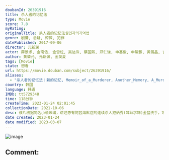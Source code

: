 ```yaml
---
doubanId: 26391916
title: 杀人者的记忆法
type: Movie
score: 7.8
myRating: 
originalTitle: 杀人者的记忆法살인자의기억법
genre: 剧情, 悬疑, 惊悚, 犯罪
datePublished: 2017-09-06
director: 元新渊
actor: 薛景求, 金南佶, 金雪炫, 吴达洙, 蔡国熙, 郑仁谦, 申基俊, 申隣雅, 黄锡晶, 吉海妍, 金周宪, 黄仁俊, 金秀妍, 姜汉泉, 韩秀雅, 宣雅琳, 申妍美, 李新罗美, 黄仁准, 金正英, 赵在允, 金敏载, 俞智贤, 李炳俊, 严志满, 李容坤
author: 黄肇允, 元新渊, 金英夏
tags: [Movie]
state: 想看
url: https://movie.douban.com/subject/26391916/
aliases:
  - "杀人者的记忆法：新的记忆, Memoir_of_a_Murderer, Another_Memory, A_Murderer's_Guide_to_Memorization"
country: 韩国
language: 韩语
IMDb: tt5729348
time: 118分钟
createTime: 2023-01-24 02:01:45
collectionDate: 2021-10-06
desc: 该片根据同名小说改编，讲述患有阿兹海默症的连续杀人犯炳秀(薛耿求饰)金盆洗手，可村庄却再现连环杀人案，这让炳秀陷入混乱记忆之中。于此同时女儿(金雪炫饰)，神秘男子(金南佶饰)也身陷其中。
date created: 2023-01-24
date modified: 2023-03-07
---
```


![image](p2502854299.jpg)

Comment:
---
